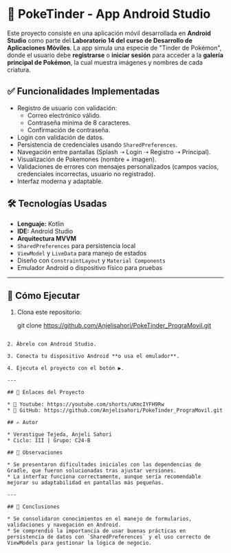# 📱 PokeTinder - App Android Studio

Este proyecto consiste en una aplicación móvil desarrollada en **Android Studio** como parte del **Laboratorio 14 del curso de Desarrollo de Aplicaciones Móviles**. La app simula una especie de "Tinder de Pokémon", donde el usuario debe **registrarse** o **iniciar sesión** para acceder a la **galería principal de Pokémon**, la cual muestra imágenes y nombres de cada criatura.

## ✅ Funcionalidades Implementadas

- Registro de usuario con validación:
  - Correo electrónico válido.
  - Contraseña mínima de 8 caracteres.
  - Confirmación de contraseña.
- Login con validación de datos.
- Persistencia de credenciales usando `SharedPreferences`.
- Navegación entre pantallas (Splash ➝ Login ➝ Registro ➝ Principal).
- Visualización de Pokemones (nombre + imagen).
- Validaciones de errores con mensajes personalizados (campos vacíos, credenciales incorrectas, usuario no registrado).
- Interfaz moderna y adaptable.

## 🛠️ Tecnologías Usadas

- **Lenguaje:** Kotlin
- **IDE:** Android Studio
- **Arquitectura MVVM**
- `SharedPreferences` para persistencia local
- `ViewModel` y `LiveData` para manejo de estados
- Diseño con `ConstraintLayout` y `Material Components`
- Emulador Android o dispositivo físico para pruebas

---

## 🚀 Cómo Ejecutar

1. Clona este repositorio:

   git clone https://github.com/Anjelisahori/PokeTinder_PrograMovil.git
````

2. Ábrelo con Android Studio.

3. Conecta tu dispositivo Android **o usa el emulador**.

4. Ejecuta el proyecto con el botón ▶️.

---

## 🔗 Enlaces del Proyecto

* 🎥 Youtube: https://youtube.com/shorts/uKmcIYFH9Rw
* 🧠 GitHub: https://github.com/Anjelisahori/PokeTinder_PrograMovil.git

## ✍️ Autor

* Verastigue Tejeda, Anjeli Sahori
* Ciclo: III | Grupo: C24-B

## 📌 Observaciones

* Se presentaron dificultades iniciales con las dependencias de Gradle, que fueron solucionadas tras ajustar versiones.
* La interfaz funciona correctamente, aunque sería recomendable mejorar su adaptabilidad en pantallas más pequeñas.

---

## 📎 Conclusiones

* Se consolidaron conocimientos en el manejo de formularios, validaciones y navegación en Android.
* Se comprendió la importancia de usar buenas prácticas en persistencia de datos con `SharedPreferences` y el uso correcto de ViewModels para gestionar la lógica de negocio.


